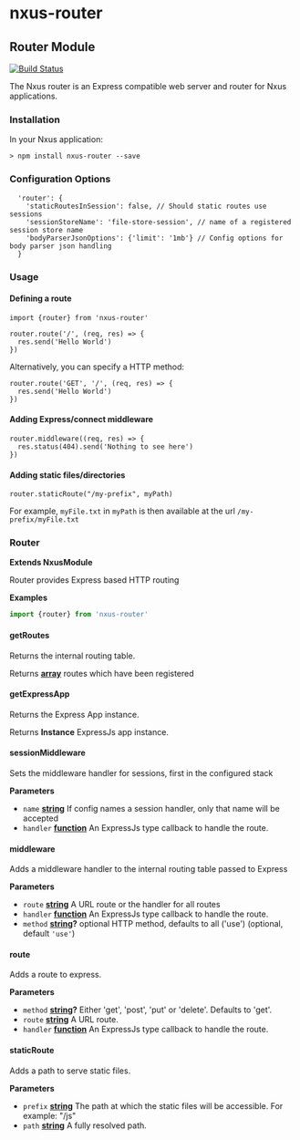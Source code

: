 # nxus-router

<!-- Generated by documentation.js. Update this documentation by updating the source code. -->

### 

## Router Module

[![Build Status](https://travis-ci.org/nxus/router.svg?branch=master)](https://travis-ci.org/nxus/router)

The Nxus router is an Express compatible web server and router for Nxus applications.

### Installation

In your Nxus application:

    > npm install nxus-router --save

### Configuration Options

      'router': {
        'staticRoutesInSession': false, // Should static routes use sessions
        'sessionStoreName': 'file-store-session', // name of a registered session store name
        'bodyParserJsonOptions': {'limit': '1mb'} // Config options for body parser json handling
      }

### Usage

#### Defining a route

    import {router} from 'nxus-router'

    router.route('/', (req, res) => {
      res.send('Hello World')
    })

Alternatively, you can specify a HTTP method:

    router.route('GET', '/', (req, res) => {
      res.send('Hello World')
    })

#### Adding Express/connect middleware

    router.middleware((req, res) => {
      res.status(404).send('Nothing to see here')
    })

#### Adding static files/directories

    router.staticRoute("/my-prefix", myPath)

For example, `myFile.txt` in `myPath` is then available at the url `/my-prefix/myFile.txt`

### Router

**Extends NxusModule**

Router provides Express based HTTP routing

**Examples**

```javascript
import {router} from 'nxus-router'
```

#### getRoutes

Returns the internal routing table.

Returns **[array](https://developer.mozilla.org/en-US/docs/Web/JavaScript/Reference/Global_Objects/Array)** routes which have been registered

#### getExpressApp

Returns the Express App instance.

Returns **Instance** ExpressJs app instance.

#### sessionMiddleware

Sets the middleware handler for sessions, first in the configured stack

**Parameters**

-   `name` **[string](https://developer.mozilla.org/en-US/docs/Web/JavaScript/Reference/Global_Objects/String)** If config names a session handler, only that name will be accepted
-   `handler` **[function](https://developer.mozilla.org/en-US/docs/Web/JavaScript/Reference/Statements/function)** An ExpressJs type callback to handle the route.

#### middleware

Adds a middleware handler to the internal routing table passed to Express

**Parameters**

-   `route` **[string](https://developer.mozilla.org/en-US/docs/Web/JavaScript/Reference/Global_Objects/String)** A URL route or the handler for all routes
-   `handler` **[function](https://developer.mozilla.org/en-US/docs/Web/JavaScript/Reference/Statements/function)** An ExpressJs type callback to handle the route.
-   `method` **[string](https://developer.mozilla.org/en-US/docs/Web/JavaScript/Reference/Global_Objects/String)?** optional HTTP method, defaults to all ('use') (optional, default `'use'`)

#### route

Adds a route to express.

**Parameters**

-   `method` **[string](https://developer.mozilla.org/en-US/docs/Web/JavaScript/Reference/Global_Objects/String)?** Either 'get', 'post', 'put' or 'delete'. Defaults to 'get'.
-   `route` **[string](https://developer.mozilla.org/en-US/docs/Web/JavaScript/Reference/Global_Objects/String)** A URL route.
-   `handler` **[function](https://developer.mozilla.org/en-US/docs/Web/JavaScript/Reference/Statements/function)** An ExpressJs type callback to handle the route.

#### staticRoute

Adds a path to serve static files.

**Parameters**

-   `prefix` **[string](https://developer.mozilla.org/en-US/docs/Web/JavaScript/Reference/Global_Objects/String)** The path at which the static files will be accessible. For example: "/js"
-   `path` **[string](https://developer.mozilla.org/en-US/docs/Web/JavaScript/Reference/Global_Objects/String)** A fully resolved path.

